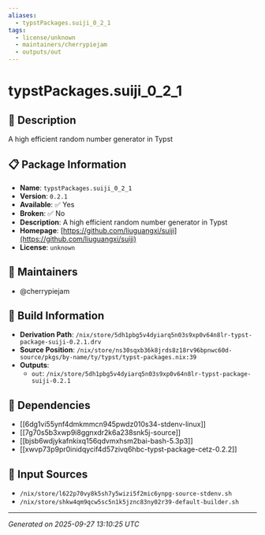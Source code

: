 ```yaml
---
aliases:
  - typstPackages.suiji_0_2_1
tags:
  - license/unknown
  - maintainers/cherrypiejam
  - outputs/out
---
```


# typstPackages.suiji_0_2_1

## 📝 Description

A high efficient random number generator in Typst

## 📋 Package Information

- **Name**: `typstPackages.suiji_0_2_1`
- **Version**: `0.2.1`
- **Available**: ✅ Yes
- **Broken**: ✅ No
- **Description**: A high efficient random number generator in Typst
- **Homepage**: [https://github.com/liuguangxi/suiji](https://github.com/liuguangxi/suiji)
- **License**: `unknown`
## 👥 Maintainers

- @cherrypiejam


## 🔧 Build Information

- **Derivation Path**: `/nix/store/5dh1pbg5v4dyiarq5n03s9xp0v64n8lr-typst-package-suiji-0.2.1.drv`
- **Source Position**: `/nix/store/ns30sqxb36k8jrds8z18rv96bpnwc60d-source/pkgs/by-name/ty/typst/typst-packages.nix:39`
- **Outputs**:
  - `out`:  `/nix/store/5dh1pbg5v4dyiarq5n03s9xp0v64n8lr-typst-package-suiji-0.2.1`

## 🔗 Dependencies

- [[6dg1vi55ynf4dmkmmcn945pwdz010s34-stdenv-linux]]
- [[7g70s5b3xwp9i8ggnxdr2k6a238snk5j-source]]
- [[bjsb6wdjykafnkixq156qdvmxhsm2bai-bash-5.3p3]]
- [[xwvp73p9pr0inidqycif4d57zivq6hbc-typst-package-cetz-0.2.2]]

## 📁 Input Sources

- `/nix/store/l622p70vy8k5sh7y5wizi5f2mic6ynpg-source-stdenv.sh`
- `/nix/store/shkw4qm9qcw5sc5n1k5jznc83ny02r39-default-builder.sh`

---
*Generated on 2025-09-27 13:10:25 UTC*
